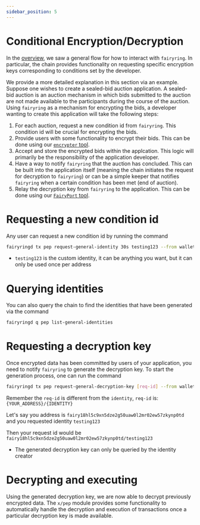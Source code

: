 ```yaml
---
sidebar_position: 5
---
```


# Conditional Encryption/Decryption

In the [overview](/docs/basics/overview.md), we saw a general flow for how to interact with `fairyring`.
In particular, the chain provides functionality on requesting specific encryption keys corresponding to conditions set by the developer.

We provide a more detailed explanation in this section via an example.
Suppose one wishes to create a sealed-bid auction application.
A sealed-bid auction is an auction mechanism in which bids submitted to the auction are not made available to the participants during the course of the auction.
Using `fairyring` as a mechanism for encrypting the bids, a developer wanting to create this application will take the following steps:

1. For each auction, request a new condition id from `fairyring`. This condition id will be crucial for encrypting the bids.
2. Provide users with some functionality to encrypt their bids. This can be done using our [`encrypter` tool](/docs/advanced/encrypt_tx.md).
3. Accept and store the encrypted bids within the applcation. This logic will primarily be the responsibility of the application developer.
4. Have a way to notify `fairyring` that the auction has concluded. This can be built into the application itself (meaning the chain initiates the request for decryption to `fairyring`) or can be a simple keeper that notifies `fairyring` when a certain condition has been met (end of auction).
5. Relay the decryption key from `fairyring` to the application. This can be done using our [`FairyPort` tool](/docs/advanced/fairyport.md).

# Requesting a new condition id

Any user can request a new condition id by running the command

```bash
fairyringd tx pep request-general-identity 30s testing123 --from wallet1 --chain-id fairyring_devnet --home ./devnet_data/fairyring_devnet --keyring-backend test --gas-prices 1ufairy -y 2>&1
```

- `testing123` is the custom identity, it can be anything you want, but it can only be used once per address

# Querying identities

You can also query the chain to find the identities that have been generated via the command

```bash
fairyringd q pep list-general-identities
```

# Requesting a decryption key

Once encrypted data has been committed by users of your application, you need to notify `fairyring` to generate the decryption key.
To start the generation process, one can run the command

```bash
fairyringd tx pep request-general-decryption-key [req-id] --from wallet1 --chain-id fairyring_devnet --home ./devnet_data/fairyring_devnet --keyring-backend test --gas-prices 1ufairy -y 2>&1
```

Remember the `req-id` is different from the `identity`, `req-id` is: `{YOUR_ADDRESS}/{IDENTITY}`

Let's say you address is `fairy18hl5c9xn5dze2g50uaw0l2mr02ew57zkynp0td` and you requested identity `testing123`

Then your request id would be `fairy18hl5c9xn5dze2g50uaw0l2mr02ew57zkynp0td/testing123`

- The generated decryption key can only be queried by the identity creator

# Decrypting and executing

Using the generated decryption key, we are now able to decrypt previously encrypted data.
The `x/pep` module provides some functionality to automatically handle the decryption and execution of transactions once a particular decryption key is made available.

